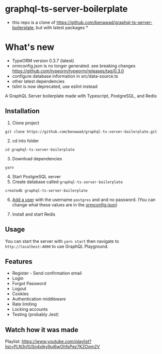 # graphql-ts-server-boilerplate

* this repo is a clone of https://github.com/benawad/graphql-ts-server-boilerplate, but with latest packages *

# What's new
- TypeORM version 0.3.7 (latest)
 - ormconfig.json is no longer generated. see breaking changes https://github.com/typeorm/typeorm/releases/tag/0.3.0
 - configure database information in src/data-source.ts
- other latest dependencies 
- tslint is now deprecated, use eslint instead

A GraphQL Server boilerplate made with Typescript, PostgreSQL, and Redis

## Installation

1. Clone project
```
git clone https://github.com/benawad/graphql-ts-server-boilerplate.git
```
2. cd into folder
```
cd graphql-ts-server-boilerplate
```
3. Download dependencies 
```
yarn
```
4. Start PostgreSQL server
5. Create database called `graphql-ts-server-boilerplate`
```
createdb graphql-ts-server-boilerplate
```
6. [Add a user](https://medium.com/coding-blocks/creating-user-database-and-adding-access-on-postgresql-8bfcd2f4a91e) with the username `postgres` and and no password. (You can change what these values are in the [ormconfig.json](https://github.com/benawad/graphql-ts-server-boilerplate/blob/master/ormconfig.json))

7. Install and start Redis

## Usage

You can start the server with `yarn start` then navigate to `http://localhost:4000` to use GraphQL Playground.

## Features

* Register - Send confirmation email
* Login
* Forgot Password
* Logout  
* Cookies
* Authentication middleware
* Rate limiting
* Locking accounts
* Testing (probably Jest)

## Watch how it was made

Playlist: https://www.youtube.com/playlist?list=PLN3n1USn4xlky9uj6wOhfsPez7KZOqm2V
